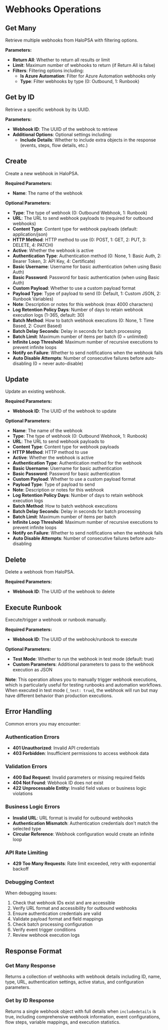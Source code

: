 # Webhooks Operations

## Get Many

Retrieve multiple webhooks from HaloPSA with filtering options.

**Parameters:**
- **Return All**: Whether to return all results or limit
- **Limit**: Maximum number of webhooks to return (if Return All is false)
- **Filters**: Filtering options including:
  - **Is Azure Automation**: Filter for Azure Automation webhooks only
  - **Type**: Filter webhooks by type (0: Outbound, 1: Runbook)


## Get by ID

Retrieve a specific webhook by its UUID.

**Parameters:**
- **Webhook ID**: The UUID of the webhook to retrieve
- **Additional Options**: Optional settings including:
  - **Include Details**: Whether to include extra objects in the response (events, steps, flow details, etc.)


## Create

Create a new webhook in HaloPSA.

**Required Parameters:**
- **Name**: The name of the webhook

**Optional Parameters:**
- **Type**: The type of webhook (0: Outbound Webhook, 1: Runbook)
- **URL**: The URL to send webhook payloads to (required for outbound webhooks)
- **Content Type**: Content type for webhook payloads (default: application/json)
- **HTTP Method**: HTTP method to use (0: POST, 1: GET, 2: PUT, 3: DELETE, 4: PATCH)
- **Active**: Whether the webhook is active
- **Authentication Type**: Authentication method (0: None, 1: Basic Auth, 2: Bearer Token, 3: API Key, 4: Certificate)
- **Basic Username**: Username for basic authentication (when using Basic Auth)
- **Basic Password**: Password for basic authentication (when using Basic Auth)
- **Custom Payload**: Whether to use a custom payload format
- **Payload Type**: Type of payload to send (0: Default, 1: Custom JSON, 2: Runbook Variables)
- **Note**: Description or notes for this webhook (max 4000 characters)
- **Log Retention Policy Days**: Number of days to retain webhook execution logs (1-365, default: 30)
- **Batch Method**: How to batch webhook executions (0: None, 1: Time Based, 2: Count Based)
- **Batch Delay Seconds**: Delay in seconds for batch processing
- **Batch Limit**: Maximum number of items per batch (0 = unlimited)
- **Infinite Loop Threshold**: Maximum number of recursive executions to prevent infinite loops
- **Notify on Failure**: Whether to send notifications when the webhook fails
- **Auto Disable Attempts**: Number of consecutive failures before auto-disabling (0 = never auto-disable)


## Update

Update an existing webhook.

**Required Parameters:**
- **Webhook ID**: The UUID of the webhook to update

**Optional Parameters:**
- **Name**: The name of the webhook
- **Type**: The type of webhook (0: Outbound Webhook, 1: Runbook)
- **URL**: The URL to send webhook payloads to
- **Content Type**: Content type for webhook payloads
- **HTTP Method**: HTTP method to use
- **Active**: Whether the webhook is active
- **Authentication Type**: Authentication method for the webhook
- **Basic Username**: Username for basic authentication
- **Basic Password**: Password for basic authentication
- **Custom Payload**: Whether to use a custom payload format
- **Payload Type**: Type of payload to send
- **Note**: Description or notes for this webhook
- **Log Retention Policy Days**: Number of days to retain webhook execution logs
- **Batch Method**: How to batch webhook executions
- **Batch Delay Seconds**: Delay in seconds for batch processing
- **Batch Limit**: Maximum number of items per batch
- **Infinite Loop Threshold**: Maximum number of recursive executions to prevent infinite loops
- **Notify on Failure**: Whether to send notifications when the webhook fails
- **Auto Disable Attempts**: Number of consecutive failures before auto-disabling


## Delete

Delete a webhook from HaloPSA.

**Required Parameters:**
- **Webhook ID**: The UUID of the webhook to delete


## Execute Runbook

Execute/trigger a webhook or runbook manually.

**Required Parameters:**
- **Webhook ID**: The UUID of the webhook/runbook to execute

**Optional Parameters:**
- **Test Mode**: Whether to run the webhook in test mode (default: true)
- **Custom Parameters**: Additional parameters to pass to the webhook execution as JSON

**Note**: This operation allows you to manually trigger webhook executions, which is particularly useful for testing runbooks and automation workflows. When executed in test mode (`_test: true`), the webhook will run but may have different behavior than production executions.


## Error Handling

Common errors you may encounter:

### Authentication Errors
- **401 Unauthorized**: Invalid API credentials
- **403 Forbidden**: Insufficient permissions to access webhook data

### Validation Errors
- **400 Bad Request**: Invalid parameters or missing required fields
- **404 Not Found**: Webhook ID does not exist
- **422 Unprocessable Entity**: Invalid field values or business logic violations

### Business Logic Errors
- **Invalid URL**: URL format is invalid for outbound webhooks
- **Authentication Mismatch**: Authentication credentials don't match the selected type
- **Circular Reference**: Webhook configuration would create an infinite loop

### API Rate Limiting
- **429 Too Many Requests**: Rate limit exceeded, retry with exponential backoff

### Debugging Context
When debugging issues:
1. Check that webhook IDs exist and are accessible
2. Verify URL format and accessibility for outbound webhooks
3. Ensure authentication credentials are valid
4. Validate payload format and field mappings
5. Check batch processing configuration
6. Verify event trigger conditions
7. Review webhook execution logs

## Response Format

### Get Many Response
Returns a collection of webhooks with webhook details including ID, name, type, URL, authentication settings, active status, and configuration parameters.

### Get by ID Response
Returns a single webhook object with full details when `includedetails` is true, including comprehensive webhook information, event configurations, flow steps, variable mappings, and execution statistics.
